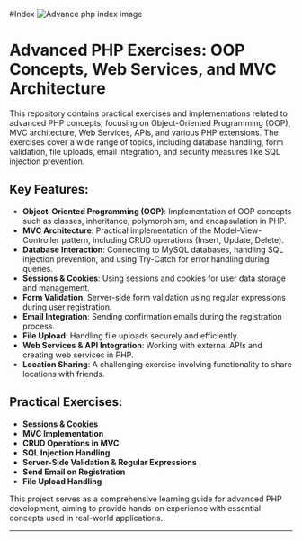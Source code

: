 #Index
![Advance php index image]()

# Advanced PHP Exercises: OOP Concepts, Web Services, and MVC Architecture

This repository contains practical exercises and implementations related to advanced PHP concepts, focusing on Object-Oriented Programming (OOP), MVC architecture, Web Services, APIs, and various PHP extensions. The exercises cover a wide range of topics, including database handling, form validation, file uploads, email integration, and security measures like SQL injection prevention.

## Key Features:

- **Object-Oriented Programming (OOP)**: Implementation of OOP concepts such as classes, inheritance, polymorphism, and encapsulation in PHP.
- **MVC Architecture**: Practical implementation of the Model-View-Controller pattern, including CRUD operations (Insert, Update, Delete).
- **Database Interaction**: Connecting to MySQL databases, handling SQL injection prevention, and using Try-Catch for error handling during queries.
- **Sessions & Cookies**: Using sessions and cookies for user data storage and management.
- **Form Validation**: Server-side form validation using regular expressions during user registration.
- **Email Integration**: Sending confirmation emails during the registration process.
- **File Upload**: Handling file uploads securely and efficiently.
- **Web Services & API Integration**: Working with external APIs and creating web services in PHP.
- **Location Sharing**: A challenging exercise involving functionality to share locations with friends.

## Practical Exercises:

- **Sessions & Cookies**
- **MVC Implementation**
- **CRUD Operations in MVC**
- **SQL Injection Handling**
- **Server-Side Validation & Regular Expressions**
- **Send Email on Registration**
- **File Upload Handling**

This project serves as a comprehensive learning guide for advanced PHP development, aiming to provide hands-on experience with essential concepts used in real-world applications.

---
